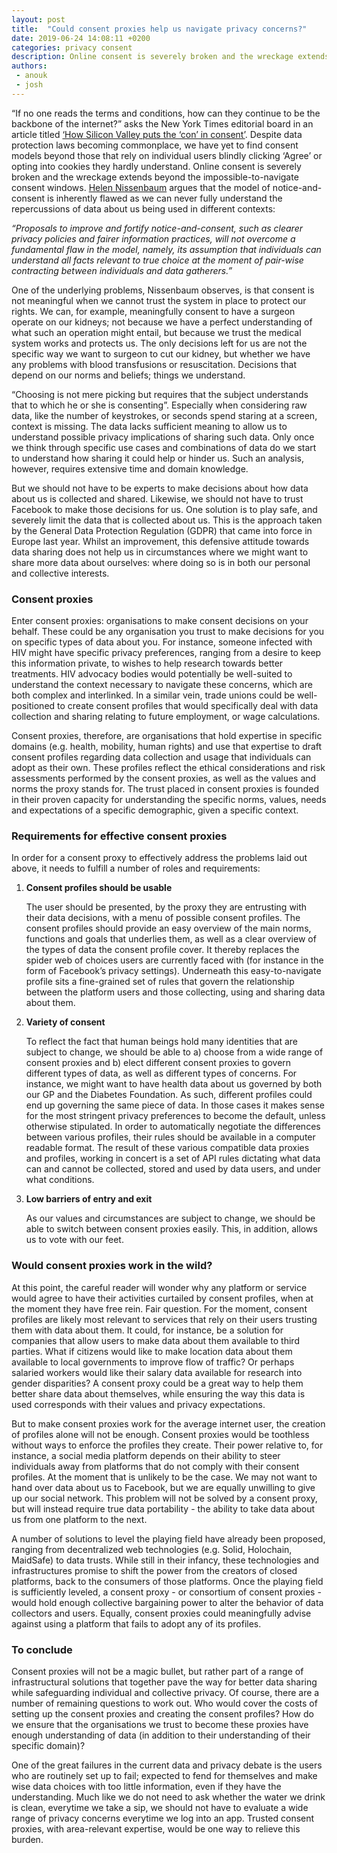 ```yaml
---
layout: post
title:  "Could consent proxies help us navigate privacy concerns?"
date: 2019-06-24 14:08:11 +0200
categories: privacy consent
description: Online consent is severely broken and the wreckage extends beyond the impossible-to-navigate consent windows. Could consent proxies help fix it?
authors:
 - anouk
 - josh
---
```


“If no one reads the terms and conditions, how can they continue to be the backbone of the  internet?” asks the New York Times editorial board in an article titled [‘How Silicon Valley puts the ‘con’ in consent’](https://www.nytimes.com/2019/02/02/opinion/internet-facebook-google-consent.html). Despite data protection laws becoming commonplace, we have yet to find consent models beyond those that rely on individual users blindly clicking ‘Agree’ or opting into cookies they hardly understand. Online consent is severely broken and the wreckage extends beyond the impossible-to-navigate consent windows. [Helen Nissenbaum](https://www.amacad.org/publication/contextual-approach-privacy-online) argues that the model of notice-and-consent is inherently flawed as we can never fully understand the repercussions of data about us being used in different contexts:  

_“Proposals to improve and fortify notice-and-consent, such as clearer privacy policies and fairer information practices, will not overcome a fundamental flaw in the model, namely, its assumption that individuals can understand all facts relevant to true choice at the moment of pair-wise contracting between individuals and data gatherers.”_
 
One of the underlying problems, Nissenbaum observes, is that consent is not meaningful when we cannot trust the system in place to protect our rights. We can, for example, meaningfully consent to have a surgeon operate on our kidneys; not because we have a perfect understanding of what such an operation might entail, but because we trust the medical system works and protects us. The only decisions left for us are not the specific way we want to surgeon to cut our kidney, but whether we have any problems with blood transfusions or resuscitation. Decisions that depend on our norms and beliefs; things we understand.

“Choosing is not mere picking but requires that the subject understands that to which he or she is consenting”. Especially when considering raw data, like the number of keystrokes, or seconds spend staring at a screen, context is missing. The data lacks sufficient meaning to allow us to understand possible privacy implications of sharing such data. Only once we think through specific use cases and combinations of data do we start to understand how sharing it could help or hinder us. Such an analysis, however, requires extensive time and domain knowledge.

But we should not have to be experts to make decisions about how data about us is collected and shared. Likewise, we should not have to trust Facebook to make those decisions for us. One solution is to play safe, and severely limit the data that is collected about us. This is the approach taken by the General Data Protection Regulation (GDPR) that came into force in Europe last year. Whilst an improvement, this defensive attitude towards data sharing does not help us in circumstances where we might want to share more data about ourselves: where doing so is in both our personal and collective interests. 


### Consent proxies

Enter consent proxies: organisations to make consent decisions on your behalf. These could be any organisation you trust to make decisions for you on specific types of data about you. For instance, someone infected with HIV might have specific privacy preferences, ranging from a desire to keep this information private, to wishes to help research towards better treatments. HIV advocacy bodies would potentially be well-suited to understand the context necessary to navigate these concerns, which are both complex and interlinked. In a similar vein, trade unions could be well-positioned to create consent profiles that would specifically deal with data collection and sharing relating to future employment, or wage calculations. 

Consent proxies, therefore, are organisations that hold expertise in specific domains (e.g. health, mobility, human rights) and use that expertise to draft consent profiles regarding data collection and usage that individuals can adopt as their own. These profiles reflect the ethical considerations and risk assessments performed by the consent proxies, as well as the values and norms the proxy stands for. The trust placed in consent proxies is founded in their proven capacity for understanding the specific norms, values, needs and expectations of a specific demographic, given a specific context.  

### Requirements for effective consent proxies
In order for a consent proxy to effectively address the problems laid out above, it needs to fulfill a number of roles and requirements:

1. **Consent profiles should be usable**

	The user should be presented, by the proxy they are entrusting with their data decisions, with a menu of possible consent profiles. The consent profiles should provide an easy overview of the main norms, functions and goals that underlies them, as well as a clear overview of the types of data the consent profile cover. It thereby replaces the spider web of choices users are currently faced with (for instance in the form of Facebook’s privacy settings). Underneath this easy-to-navigate profile sits a fine-grained set of rules that govern the relationship between the platform users and those collecting, using and sharing data about them. 

2. **Variety of consent**

	To reflect the fact that human beings hold many identities that are subject to change, we should be able to a) choose from a wide range of consent proxies and b) elect different consent proxies to govern different types of data, as well as different types of concerns. For instance, we might want to have health data about us governed by both our GP and the Diabetes Foundation. As such, different profiles could end up governing the same piece of data. In those cases it makes sense for the most stringent privacy preferences to become the default, unless otherwise stipulated. In order to automatically negotiate the differences between various profiles, their rules should be available in a computer readable format. The result of these various compatible data proxies and profiles, working in concert is a set of API rules dictating what data can and cannot be collected, stored and used by data users, and under what conditions.

3. **Low barriers of entry and exit**

	As our values and circumstances are subject to change, we should be able to switch between consent proxies easily. This, in addition, allows us to vote with our feet.



### Would consent proxies work in the wild?

At this point, the careful reader will wonder why any platform or service would agree to have their activities curtailed by consent profiles, when at the moment they have free rein. Fair question. For the moment, consent profiles are likely most relevant to services that rely on their users trusting them with data about them. It could, for instance, be a solution for companies that allow users to make data about them available to third parties. What if citizens would like to make location data about them available to local governments to improve flow of traffic? Or perhaps salaried workers would like their salary data available for research into gender disparities? A consent proxy could be a great way to help them better share data about themselves, while ensuring the way this data is used corresponds with their values and privacy expectations.

But to make consent proxies work for the average internet user, the creation of profiles alone will not be enough. Consent proxies would be toothless without ways to enforce the profiles they create. Their power relative to, for instance, a social media platform depends on their ability to steer individuals away from platforms that do not comply with their consent profiles. At the moment that is unlikely to be the case. We may not want to hand over data about us to Facebook, but we are equally unwilling to give up our social network. This problem will not be solved by a consent proxy, but will instead require true data portability - the ability to take data about us from one platform to the next.

A number of solutions to level the playing field have already been proposed, ranging from decentralized web technologies (e.g. Solid, Holochain, MaidSafe) to data trusts. While still in their infancy, these technologies and infrastructures promise to shift the power from the creators of closed platforms, back to the consumers of those platforms. Once the playing field is sufficiently leveled, a consent proxy - or consortium of consent proxies - would hold enough collective bargaining power to alter the behavior of data collectors and users. Equally, consent proxies could meaningfully advise against using a platform that fails to adopt any of its profiles.

### To conclude

Consent proxies will not be a magic bullet, but rather part of a range of infrastructural solutions that together pave the way for better data sharing while safeguarding individual and collective privacy. Of course, there are a number of remaining questions to work out. Who would cover the costs of setting up the consent proxies and creating the consent profiles? How do we ensure that the organisations we trust to become these proxies have enough understanding of data (in addition to their understanding of their specific domain)? 

One of the great failures in the current data and privacy debate is the users who are routinely set up to fail; expected to fend for themselves and make wise data choices with too little information, even if they have the understanding. Much like we do not need to ask whether the water we drink is clean, everytime we take a sip, we should not have to evaluate a wide range of privacy concerns everytime we log into an app. Trusted consent proxies, with area-relevant expertise, would be one way to relieve this burden.
